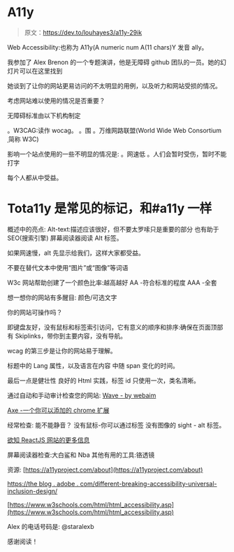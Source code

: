 # A11y

> 原文：<https://dev.to/louhayes3/a11y-29ik>

Web Accessibility:也称为 A11y(A numeric num A(11 chars)Y 发音 ally。

我参加了 Alex Brenon 的一个专题演讲，他是无障碍 github 团队的一员。她的幻灯片可以在这里找到

她谈到了让你的网站更易访问的不太明显的用例，以及听力和网站受损的情况。

考虑网站难以使用的情况是否重要？

无障碍标准由以下机构制定

。W3CAG:读作 wocag。
。围
。万维网路联盟(World Wide Web Consortiumˌ简称 W3C)

影响一个站点使用的一些不明显的情况是:
。网速低
。人们会暂时受伤，暂时不能打字

每个人都从中受益。

# Tota11y 是常见的标记，和#a11y 一样

概述中的亮点:
Alt-text:描述应该很好，但不要太罗嗦只是重要的部分
也有助于 SEO(搜索引擎)
屏幕阅读器阅读 Alt 标签。

如果网速慢，alt 先显示给我们，这样大家都受益。

不要在替代文本中使用“图片”或“图像”等词语

W3c 网站帮助创建了一个颜色比率:越高越好
AA -符合标准的程度
AAA -全套

想一想你的网站有多醒目:
颜色/可选文字

你的网站可操作吗？

即键盘友好，没有鼠标和标签索引访问，它有意义的顺序和排序:确保在页面顶部有 Skiplinks，带你到主要内容，没有导航。

wcag 的第三步是让你的网站易于理解。

标题中的 Lang 属性，以及语言在内容
中随 span 变化的时间。

最后一点是健壮性
良好的 Html 实践，标签 id 只使用一次，类名清晰。

通过自动和手动审计检查您的网站:
[Wave - by webaim](http://wave.webaim.org)

[Axe -一个你可以添加的 chrome 扩展](https://chrome.google.com/webstore/detail/axe/lhdoppojpmngadmnindnejefpokejbdd?hl=en-US)

经常检查:
能不能静音？
没有鼠标-你可以通过标签
没有图像的 sight - alt 标签。

[欲知 ReactJS 网站的更多信息](https://reactjs.org/docs/accessibility.html)

屏幕阅读器检查:大白鲨和 Nba
其他有用的工具:铬透镜

资源:
[https://a11yproject.com/about](https://a11yproject.com/about)

[https://the blog . adobe . com/different-breaking-accessibility-universal-inclusion-design/](https://theblog.adobe.com/different-breaking-accessibility-universality-inclusion-design/)

[https://www.w3schools.com/html/html_accessibility.asp](https://www.w3schools.com/html/html_accessibility.asp)

Alex 的电话号码是:
@staralexb

感谢阅读！